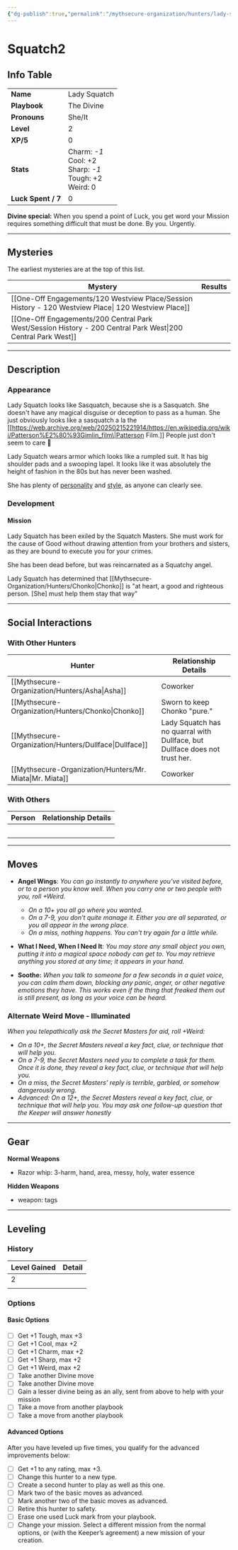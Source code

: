 ```yaml
---
{"dg-publish":true,"permalink":"/mythsecure-organization/hunters/lady-squatch/","tags":["hunter"],"created":"2024-05-28T11:33:50.000-04:00","updated":"2025-02-19T12:12:43.383-05:00"}
---
```



# Squatch2

## Info Table

|                    |                                                                   |
| ------------------ | ----------------------------------------------------------------- |
| **Name**           | Lady Squatch                                                      |
| **Playbook**       | The Divine                                                        |
| **Pronouns**       | She/It                                                            |
| **Level**          | 2                                                                 |
| **XP/5**           | 0                                                                 |
| **Stats**          | Charm: _-1_<br>Cool:  +2<br>Sharp:  _-1_<br>Tough: +2<br>Weird: 0 |
| **Luck Spent / 7** | 0                                                                 |
**Divine special:** When you spend a point of Luck, you get word your Mission requires something difficult that must be done. By you. Urgently.


---
## Mysteries
The earliest mysteries are at the top of this list.

| Mystery                                                                                                            | Results |
| ------------------------------------------------------------------------------------------------------------------ | ------- |
| [[One-Off Engagements/120 Westview Place/Session History - 120 Westview Place\| 120 Westview Place]]         |         |
| [[One-Off Engagements/200 Central Park West/Session History - 200 Central Park West\|200 Central Park West]] |         |


---
## Description

### Appearance
Lady Squatch looks like Sasquatch, because she is a Sasquatch. She doesn't have any magical disguise or deception to pass as a human. She just obviously looks like a sasquatch a la the [[https://web.archive.org/web/20250215221914/https://en.wikipedia.org/wiki/Patterson%E2%80%93Gimlin_film\|Patterson Film.]] People just don't seem to care 🤷

Lady Squatch wears armor which looks like a rumpled suit. It has big shoulder pads and a swooping lapel. It looks like it was absolutely the height of fashion in the 80s but has never been washed.

She has plenty of [personality](https://web.archive.org/web/20250219165737/https://www.tiktok.com/@bigfoot_bae/video/7468070463663541546) and [style](https://web.archive.org/web/20250219170325/https://www.tiktok.com/@bigfoot_bae/video/7291657163569777962), as anyone can clearly see.
### Development
#### Mission
Lady Squatch has been exiled by the Squatch Masters. She must work for the cause of Good without drawing attention from your brothers and sisters, as they are bound to execute you for your crimes.

She has been dead before, but was reincarnated as a Squatchy angel.

Lady Squatch has determined that [[Mythsecure-Organization/Hunters/Chonko\|Chonko]] is "at heart, a good and righteous person. [She] must help them stay that way"


---

## Social Interactions

### With Other Hunters

| Hunter                                                         | Relationship Details                                                        |
| -------------------------------------------------------------- | --------------------------------------------------------------------------- |
| [[Mythsecure-Organization/Hunters/Asha\|Asha]]           | Coworker                                                                    |
| [[Mythsecure-Organization/Hunters/Chonko\|Chonko]]       | Sworn to keep Chonko "pure."                                                |
| [[Mythsecure-Organization/Hunters/Dullface\|Dullface]]   | Lady Squatch has no quarral with Dullface, but Dullface does not trust her. |
| [[Mythsecure-Organization/Hunters/Mr. Miata\|Mr. Miata]] | Coworker                                                                    |

### With Others

| Person | Relationship Details |
| ------ | -------------------- |
|        |                      |
|        |                      |
|        |                      |
|        |                      |
|        |                      |



--- 

## Moves

- **Angel Wings**: *You can go instantly to anywhere you’ve visited before, or to a person you know well. When you carry one or two people with you, roll +Weird.*
	- *On a 10+ you all go where you wanted.* 
	- *On a 7-9, you don’t quite manage it. Either you are all separated, or you all appear in the wrong place.*
	- *On a miss, nothing happens. You can't try again for a little while.*

- **What I Need, When I Need It**: *You may store any small object you own, putting it into a magical space nobody can get to. You may retrieve anything you stored at any time; it appears in your hand.*

- **Soothe:** *When you talk to someone for a few seconds in a quiet voice, you can calm them down, blocking any panic, anger, or other negative emotions they have. This works even if the thing that freaked them out is still present, as long as your voice can be heard.*


### Alternate Weird Move - Illuminated

*When you telepathically ask the Secret Masters for aid, roll +Weird:*
- *On a 10+, the Secret Masters reveal a key fact, clue, or technique that will help you.*
- *On a 7-9, the Secret Masters need you to complete a task for them. Once it is done, they reveal a key fact, clue, or technique that will help you.* 
- *On a miss, the Secret Masters’ reply is terrible, garbled, or somehow dangerously wrong.* 
- *Advanced: On a 12+, the Secret Masters reveal a key fact, clue, or technique that will help you. You may ask one follow-up question that the Keeper will answer honestly*


---
## Gear

**Normal Weapons**
- Razor whip: 3-harm, hand, area, messy, holy, water essence

**Hidden Weapons**
- weapon: tags

---

## Leveling 

### History

| Level Gained | Detail |
| ------------ | ------ |
| 2            |        |
|              |        |

### Options

#### Basic Options
- [ ] Get +1 Tough, max +3
- [ ] Get +1 Cool, max +2
- [ ] Get +1 Charm, max +2
- [ ] Get +1 Sharp, max +2
- [ ] Get +1 Weird, max +2
- [ ] Take another Divine move
- [ ] Take another Divine move
- [ ] Gain a lesser divine being as an ally, sent from above to help with your mission
- [ ] Take a move from another playbook
- [ ] Take a move from another playbook

#### Advanced Options
After you have leveled up five times, you qualify for the advanced improvements below: 

- [ ] Get +1 to any rating, max +3.
- [ ] Change this hunter to a new type.
- [ ] Create a second hunter to play as well as this one.
- [ ] Mark two of the basic moves as advanced.
- [ ] Mark another two of the basic moves as advanced.
- [ ] Retire this hunter to safety.
- [ ] Erase one used Luck mark from your playbook.
- [ ] Change your mission. Select a different mission
from the normal options, or (with the Keeper’s
agreement) a new mission of your creation.